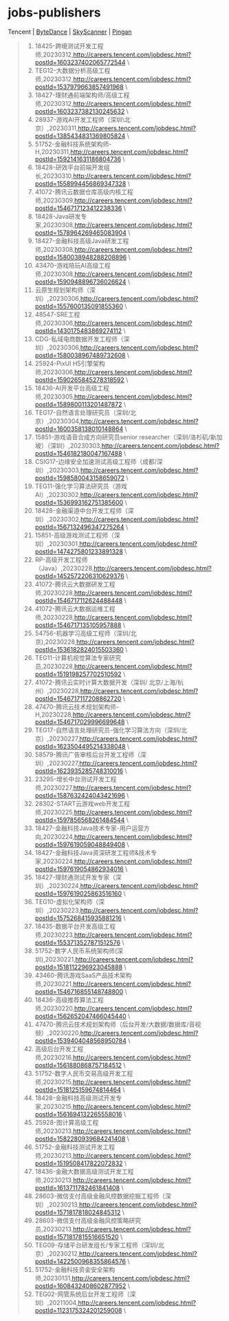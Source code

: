 # jobs-publishers 
Tencent | [ByteDance](ByteDance.md) | [SkyScanner](SkyScanner.md) | [Pingan](Pingan.md)
>1. 18425-跨境测试开发工程师,20230312,http://careers.tencent.com/jobdesc.html?postId=1603237402065772544 \ 
>2. TEG12-大数据分析高级工程师,20230312,http://careers.tencent.com/jobdesc.html?postId=1537979663857491968 \ 
>3. 18427-理财通前端架构师/高级工程师,20230312,http://careers.tencent.com/jobdesc.html?postId=1603237382130245632 \ 
>4. 28937-游戏AI开发工程师（深圳\北京）,20230311,http://careers.tencent.com/jobdesc.html?postId=1385434831369805824 \ 
>5. 51752-金融科技系统架构师-H,20230311,http://careers.tencent.com/jobdesc.html?postId=1592141631186804736 \ 
>6. 18428-研效平台前端开发组长,20230310,http://careers.tencent.com/jobdesc.html?postId=1558994456869347328 \ 
>7. 41072-腾讯云数据仓库高级内核工程师,20230309,http://careers.tencent.com/jobdesc.html?postId=1546717123412238336 \ 
>8. 18428-Java研发专家,20230308,http://careers.tencent.com/jobdesc.html?postId=1578964269465083904 \ 
>9. 18427-金融科技高级Java研发工程师,20230308,http://careers.tencent.com/jobdesc.html?postId=1580038948288208896 \ 
>10. 43470-游戏陪玩AI高级工程师,20230308,http://careers.tencent.com/jobdesc.html?postId=1590948896736026624 \ 
>11. 云原生规划架构师（深圳）,20230306,http://careers.tencent.com/jobdesc.html?postId=1557600135091855360 \ 
>12. 48547-SRE工程师,20230306,http://careers.tencent.com/jobdesc.html?postId=1430175483869274112 \ 
>13. CDG-私域电商数据开发工程师（深圳）,20230306,http://careers.tencent.com/jobdesc.html?postId=1580038967489732608 \ 
>14. 25924-PixUI H5引擎架构师,20230306,http://careers.tencent.com/jobdesc.html?postId=1590265845278318592 \ 
>15. 18436-AI开发平台高级工程师,20230305,http://careers.tencent.com/jobdesc.html?postId=1589800113201487872 \ 
>16. TEG17-自然语言处理研究员（深圳/北京）,20230304,http://careers.tencent.com/jobdesc.html?postId=1600358138010148864 \ 
>17. 15851-游戏语音合成方向研究员senior researcher（深圳/洛杉矶/新加坡）（深圳）,20230303,http://careers.tencent.com/jobdesc.html?postId=1546182180047167488 \ 
>18. CSIG17-边缘安全加速测试高级工程师（成都/深圳）,20230303,http://careers.tencent.com/jobdesc.html?postId=1598580043158659072 \ 
>19. TEG11-强化学习算法研究员（游戏AI）,20230302,http://careers.tencent.com/jobdesc.html?postId=1536993162751385600 \ 
>20. 18428-金融渠道中台开发工程师（深圳）,20230302,http://careers.tencent.com/jobdesc.html?postId=1567132496347275264 \ 
>21. 15851-高级游戏测试工程师（深圳）,20230301,http://careers.tencent.com/jobdesc.html?postId=1474275801233891328 \ 
>22. RP-高级开发工程师（Java）,20230228,http://careers.tencent.com/jobdesc.html?postId=1452572206310629376 \ 
>23. 41072-腾讯云大数据研发工程师,20230228,http://careers.tencent.com/jobdesc.html?postId=1546717112624488448 \ 
>24. 41072-腾讯云大数据运维工程师,20230228,http://careers.tencent.com/jobdesc.html?postId=1546717135105957888 \ 
>25. 54756-机器学习高级工程师（深圳/北京),20230228,http://careers.tencent.com/jobdesc.html?postId=1536182824015503360 \ 
>26. TEG11-计算机视觉算法专家研究员,20230228,http://careers.tencent.com/jobdesc.html?postId=1519198257702510592 \ 
>27. 41072-腾讯云实时计算大数据开发（深圳/ 北京/上海/杭州）,20230228,http://careers.tencent.com/jobdesc.html?postId=1546717117208862720 \ 
>28. 47470-腾讯云技术规划架构师-H,20230228,http://careers.tencent.com/jobdesc.html?postId=1546717029996699648 \ 
>29. TEG17-自然语言处理研究员-强化学习算法方向（深圳/北京）,20230227,http://careers.tencent.com/jobdesc.html?postId=1623504495214338048 \ 
>30. 58579-腾讯广告审核后台开发工程师（深圳）,20230227,http://careers.tencent.com/jobdesc.html?postId=1623935285748310016 \ 
>31. 23295-增长中台测试开发工程师,20230227,http://careers.tencent.com/jobdesc.html?postId=1587632424043421696 \ 
>32. 28302-START云游戏web开发工程师,20230225,http://careers.tencent.com/jobdesc.html?postId=1597856568261484544 \ 
>33. 18427-金融科技Java技术专家-用户运营方向,20230224,http://careers.tencent.com/jobdesc.html?postId=1597619059048849408 \ 
>34. 18427-金融科技Java资深研发工程师&技术专家,20230224,http://careers.tencent.com/jobdesc.html?postId=1597619054862934016 \ 
>35. 18427-理财通测试开发专家（深圳）,20230224,http://careers.tencent.com/jobdesc.html?postId=1597619025863516160 \ 
>36. TEG10-虚拟化架构师（深圳）,20230223,http://careers.tencent.com/jobdesc.html?postId=1575268415935881216 \ 
>37. 18435-数据平台开发高级工程师,20230223,http://careers.tencent.com/jobdesc.html?postId=1553713527871512576 \ 
>38. 51752-数字人民币系统架构师(深圳),20230221,http://careers.tencent.com/jobdesc.html?postId=1518112296923045888 \ 
>39. 43460-腾讯游戏SaaS产品技术架构师,20230221,http://careers.tencent.com/jobdesc.html?postId=1546716855148748800 \ 
>40. 18436-高级推荐算法工程师,20230220,http://careers.tencent.com/jobdesc.html?postId=1562652047466045440 \ 
>41. 47470-腾讯云技术规划架构师（后台开发/大数据/数据库/音视频）,20230220,http://careers.tencent.com/jobdesc.html?postId=1539404048568950784 \ 
>42. 高级后台开发工程师,20230216,http://careers.tencent.com/jobdesc.html?postId=1561880868757184512 \ 
>43. 51752-数字人民币交易高级开发工程师,20230215,http://careers.tencent.com/jobdesc.html?postId=1518125159674814464 \ 
>44. 18428-金融科技高级测试开发专家,20230215,http://careers.tencent.com/jobdesc.html?postId=1561694132265558016 \ 
>45. 25928-图计算高级工程师,20230213,http://careers.tencent.com/jobdesc.html?postId=1582280939684241408 \ 
>46. 51752-金融科技测试开发工程师,20230213,http://careers.tencent.com/jobdesc.html?postId=1519508417822072832 \ 
>47. 18436-金融大数据高级测试开发工程师,20230213,http://careers.tencent.com/jobdesc.html?postId=1613711782461841408 \ 
>48. 28603-微信支付高级金融风控数据挖掘工程师（深圳）,20230213,http://careers.tencent.com/jobdesc.html?postId=1571817818024845312 \ 
>49. 28603-微信支付高级金融风控策略研究员,20230213,http://careers.tencent.com/jobdesc.html?postId=1571817815516651520 \ 
>50. TEG09-存储平台研发组长/专家工程师（深圳/北京）,20230212,http://careers.tencent.com/jobdesc.html?postId=1422500968355864576 \ 
>51. 51752-金融科技资金安全架构师,20230131,http://careers.tencent.com/jobdesc.html?postId=1608432408602877952 \ 
>52. TEG02-网管系统后台开发工程师（深圳）,20211004,http://careers.tencent.com/jobdesc.html?postId=1123175324201259008 \ 

